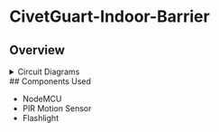 # CivetGuart-Indoor-Barrier

## Overview


<details>
<summary>Circuit Diagrams</summary>
<div style="display: flex; justify-content: center;">
  <img src="Pictures/PCB_board.png" alt="PCB_board" width="300" />
  <img src="Pictures/PCB_schematic.png" alt="PCB_schematic" width="300" />
</div>

</details>
## Components Used

- NodeMCU
- PIR Motion Sensor
- Flashlight
  
<br />
